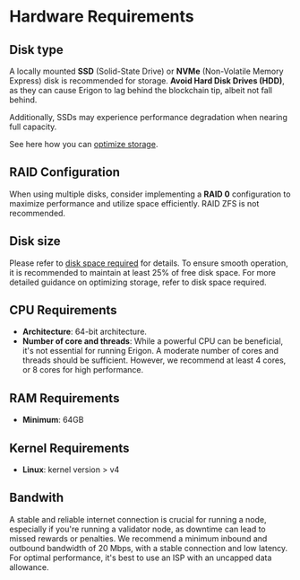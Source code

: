 # Hardware Requirements

## Disk type

A locally mounted **SSD** (Solid-State Drive) or **NVMe** (Non-Volatile Memory Express) disk is recommended for storage. **Avoid Hard Disk Drives (HDD)**, as they can cause Erigon to lag behind the blockchain tip, albeit not fall behind.

Additionally, SSDs may experience performance degradation when nearing full capacity.

See here how you can [optimize storage](/basic/optimizing-storage.md).

## RAID Configuration

When using multiple disks, consider implementing a **RAID 0** configuration to maximize performance and utilize space efficiently. RAID ZFS is not recommended.

## Disk size

Please refer to [disk space required](/basic/disk-space.md) for details. To ensure smooth operation, it is recommended to maintain at least 25% of free disk space. For more detailed guidance on optimizing storage, refer to disk space required.

## CPU Requirements

* **Architecture**: 64-bit architecture.
* **Number of core and threads**: While a powerful CPU can be beneficial, it's not essential for running Erigon. A moderate number of cores and threads should be sufficient. However, we recommend at least 4 cores, or 8 cores for high performance.

## RAM Requirements
    
* **Minimum**: 64GB

## Kernel Requirements

* **Linux**: kernel version > v4

## Bandwith

A stable and reliable internet connection is crucial for running a node, especially if you're running a validator node, as downtime can lead to missed rewards or penalties. We recommend a minimum inbound and outbound bandwidth of 20 Mbps, with a stable connection and low latency. For optimal performance, it's best to use an ISP with an uncapped data allowance.